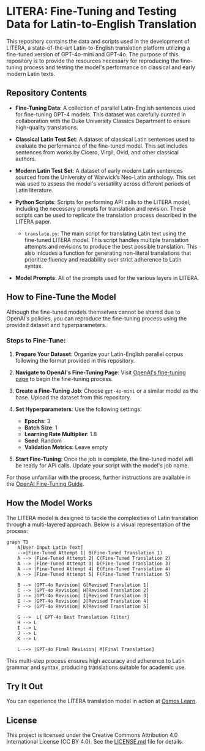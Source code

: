 # LITERA: Fine-Tuning and Testing Data for Latin-to-English Translation

This repository contains the data and scripts used in the development of LITERA, a state-of-the-art Latin-to-English translation platform utilizing a fine-tuned version of GPT-4o-mini and GPT-4o. The purpose of this repository is to provide the resources necessary for reproducing the fine-tuning process and testing the model's performance on classical and early modern Latin texts.

## Repository Contents

- **Fine-Tuning Data**: A collection of parallel Latin-English sentences used for fine-tuning GPT-4 models. This dataset was carefully curated in collaboration with the Duke University Classics Department to ensure high-quality translations.

- **Classical Latin Test Set**: A dataset of classical Latin sentences used to evaluate the performance of the fine-tuned model. This set includes sentences from works by Cicero, Virgil, Ovid, and other classical authors.

- **Modern Latin Test Set**: A dataset of early modern Latin sentences sourced from the University of Warwick’s Neo-Latin anthology. This set was used to assess the model's versatility across different periods of Latin literature.

- **Python Scripts**: Scripts for performing API calls to the LITERA model, including the necessary prompts for translation and revision. These scripts can be used to replicate the translation process described in the LITERA paper.

  - `translate.py`: The main script for translating Latin text using the fine-tuned LITERA model. This script handles multiple translation attempts and revisions to produce the best possible translation. This also inlcudes a function for generating non-literal translations that prioritize fluency and readability over strict adherence to Latin syntax.
  
- **Model Prompts**: All of the prompts used for the various layers in LITERA. 

## How to Fine-Tune the Model

Although the fine-tuned models themselves cannot be shared due to OpenAI's policies, you can reproduce the fine-tuning process using the provided dataset and hyperparameters.

### Steps to Fine-Tune:

1. **Prepare Your Dataset**: Organize your Latin-English parallel corpus following the format provided in this repository.
  
2. **Navigate to OpenAI's Fine-Tuning Page**: Visit [OpenAI's fine-tuning page](https://platform.openai.com/finetune) to begin the fine-tuning process.

3. **Create a Fine-Tuning Job**: Choose `gpt-4o-mini` or a similar model as the base. Upload the dataset from this repository.

4. **Set Hyperparameters**: Use the following settings:
   - **Epochs**: 3
   - **Batch Size**: 1
   - **Learning Rate Multiplier**: 1.8
   - **Seed**: Random
   - **Validation Metrics**: Leave empty

5. **Start Fine-Tuning**: Once the job is complete, the fine-tuned model will be ready for API calls. Update your script with the model's job name.

For those unfamiliar with the process, further instructions are available in the [OpenAI Fine-Tuning Guide](https://platform.openai.com/docs/guides/fine-tuning).

## How the Model Works

The LITERA model is designed to tackle the complexities of Latin translation through a multi-layered approach. Below is a visual representation of the process:

```mermaid
graph TD
    A[User Input Latin Text] 
    -->|Fine-Tuned Attempt 1| B(Fine-Tuned Translation 1)
    A --> |Fine-Tuned Attempt 2| C(Fine-Tuned Translation 2)
    A --> |Fine-Tuned Attempt 3| D(Fine-Tuned Translation 3)
    A --> |Fine-Tuned Attempt 4| E(Fine-Tuned Translation 4)
    A --> |Fine-Tuned Attempt 5| F(Fine-Tuned Translation 5)

    B --> |GPT-4o Revision| G[Revised Translation 1]
    C --> |GPT-4o Revision| H[Revised Translation 2]
    D --> |GPT-4o Revision| I[Revised Translation 3]
    E --> |GPT-4o Revision| J[Revised Translation 4]
    F --> |GPT-4o Revision| K[Revised Translation 5]

    G -->  L{ GPT-4o Best Translation Filter}
    H --> L
    I --> L
    J --> L
    K --> L

    L --> |GPT-4o Final Revision| M[Final Translation]
```

This multi-step process ensures high accuracy and adherence to Latin grammar and syntax, producing translations suitable for academic use.

## Try It Out

You can experience the LITERA translation model in action at [Osmos Learn](https://translate.osmoslearn.com).

## License

This project is licensed under the Creative Commons Attribution 4.0 International License (CC BY 4.0). See the [LICENSE.md](LICENSE.md) file for details.

